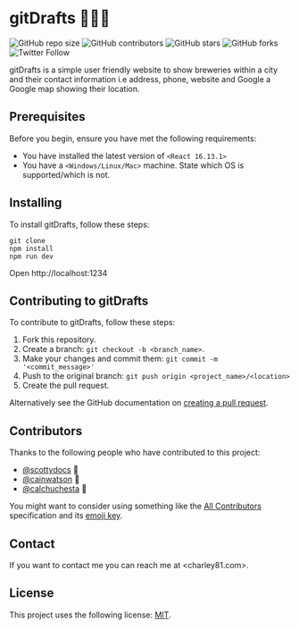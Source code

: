 # gitDrafts 🍺🍺🍺

![GitHub repo size](https://img.shields.io/github/repo-size/charley81/gitDrafts)
![GitHub contributors](https://img.shields.io/github/contributors/charley81/gitDrafts)
![GitHub stars](https://img.shields.io/github/stars/charley81/gitDrafts?style=social)
![GitHub forks](https://img.shields.io/github/forks/charley81/gitDrafts?style=social)
![Twitter Follow](https://img.shields.io/twitter/follow/charley81?style=social)

gitDrafts is a simple user friendly website to show breweries within a city and their contact information i.e address, phone, website and Google a Google map showing their location.

## Prerequisites

Before you begin, ensure you have met the following requirements:

<!--- These are just example requirements. Add, duplicate or remove as required --->

- You have installed the latest version of `<React 16.13.1>`
- You have a `<Windows/Linux/Mac>` machine. State which OS is supported/which is not.

## Installing <gitDrafts>

To install gitDrafts, follow these steps:

```
git clone
npm install
npm run dev
```

Open http://localhost:1234

## Contributing to gitDrafts

To contribute to gitDrafts, follow these steps:

1. Fork this repository.
2. Create a branch: `git checkout -b <branch_name>`.
3. Make your changes and commit them: `git commit -m '<commit_message>'`
4. Push to the original branch: `git push origin <project_name>/<location>`
5. Create the pull request.

Alternatively see the GitHub documentation on [creating a pull request](https://help.github.com/en/github/collaborating-with-issues-and-pull-requests/creating-a-pull-request).

## Contributors

Thanks to the following people who have contributed to this project:

- [@scottydocs](https://github.com/scottydocs) 📖
- [@cainwatson](https://github.com/cainwatson) 🐛
- [@calchuchesta](https://github.com/calchuchesta) 🐛

You might want to consider using something like the [All Contributors](https://github.com/all-contributors/all-contributors) specification and its [emoji key](https://allcontributors.org/docs/en/emoji-key).

## Contact

If you want to contact me you can reach me at <charley81.com>.

## License

<!--- If you're not sure which open license to use see https://choosealicense.com/--->

This project uses the following license: [MIT](https://opensource.org/licenses/MIT).
